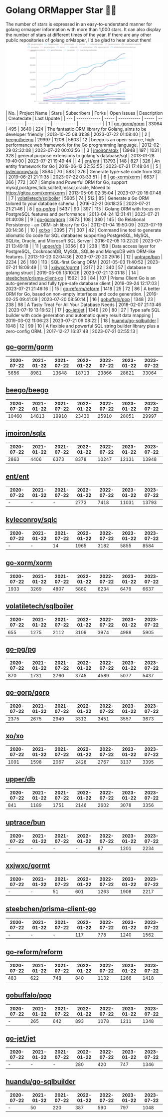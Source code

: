 # Golang ORMapper Star 🎉🎉
The number of stars is expressed in an easy-to-understand manner for golang ormapper information with more than 1,000 stars. It can also display the number of stars at different times of the year.
If there are any other public repositories of golang orMapper, I'd be glad to hear about them!
[![Start数チャート](output/orm_chart.jpeg)](https://ryotaroseto.github.io/star-golang-orms/output/orm_chart.html)
| No. | Project Name | Stars | Subscribers | Forks | Open Issues | Description | Createdate | Last Update |
| --- | ------------ | ----- | ----------- | ----- | ----------- | ----------- | ----------- | ----------- |
| 1 | [go-gorm/gorm](https://github.com/go-gorm/gorm) | 33064 | 495 | 3640 | 224 | The fantastic ORM library for Golang, aims to be developer friendly | 2013-10-25 08:31:38 | 2023-07-22 01:08:40 |
| 2 | [beego/beego](https://github.com/beego/beego) | 29997 | 1208 | 5603 | 12 | beego is an open-source, high-performance web framework for the Go programming language. | 2012-02-29 02:32:08 | 2023-07-22 00:03:56 |
| 3 | [jmoiron/sqlx](https://github.com/jmoiron/sqlx) | 13948 | 197 | 1031 | 328 | general purpose extensions to golang's database/sql | 2013-01-28 19:40:00 | 2023-07-21 19:49:44 |
| 4 | [ent/ent](https://github.com/ent/ent) | 13793 | 148 | 827 | 326 | An entity framework for Go | 2019-06-12 22:53:55 | 2023-07-21 17:48:04 |
| 5 | [kyleconroy/sqlc](https://github.com/kyleconroy/sqlc) | 8584 | 70 | 583 | 376 | Generate type-safe code from SQL | 2019-06-21 21:11:35 | 2023-07-22 03:33:51 |
| 6 | [go-xorm/xorm](https://github.com/go-xorm/xorm) | 6637 | 266 | 772 | 307 | Simple and Powerful ORM for Go, support mysql,postgres,tidb,sqlite3,mssql,oracle, Moved to https://gitea.com/xorm/xorm | 2013-05-09 02:35:04 | 2023-07-20 16:07:48 |
| 7 | [volatiletech/sqlboiler](https://github.com/volatiletech/sqlboiler) | 5905 | 74 | 512 | 85 | Generate a Go ORM tailored to your database schema. | 2016-02-21 06:18:25 | 2023-07-21 21:21:46 |
| 8 | [go-pg/pg](https://github.com/go-pg/pg) | 5437 | 90 | 397 | 115 | Golang ORM with focus on PostgreSQL features and performance | 2013-04-24 12:31:41 | 2023-07-21 01:40:08 |
| 9 | [go-gorp/gorp](https://github.com/go-gorp/gorp) | 3673 | 108 | 380 | 145 | Go Relational Persistence - an ORM-ish library for Go | 2012-01-04 19:50:09 | 2023-07-19 20:14:36 |
| 10 | [xo/xo](https://github.com/xo/xo) | 3395 | 71 | 307 | 42 | Command line tool to generate idiomatic Go code for SQL databases supporting PostgreSQL, MySQL, SQLite, Oracle, and Microsoft SQL Server | 2016-02-05 10:22:20 | 2023-07-21 13:49:18 |
| 11 | [upper/db](https://github.com/upper/db) | 3356 | 63 | 238 | 158 | Data access layer for PostgreSQL, CockroachDB, MySQL, SQLite and MongoDB with ORM-like features. | 2013-10-23 02:04:36 | 2023-07-20 20:29:16 |
| 12 | [uptrace/bun](https://github.com/uptrace/bun) | 2234 | 26 | 160 | 113 | SQL-first Golang ORM | 2021-05-03 11:40:52 | 2023-07-21 18:09:49 |
| 13 | [xxjwxc/gormt](https://github.com/xxjwxc/gormt) | 2217 | 22 | 340 | 57 | database to golang struct | 2019-05-05 13:10:26 | 2023-07-21 12:01:18 |
| 14 | [steebchen/prisma-client-go](https://github.com/steebchen/prisma-client-go) | 1562 | 26 | 84 | 107 | Prisma Client Go is an auto-generated and fully type-safe database client | 2019-09-24 12:17:03 | 2023-07-21 21:46:16 |
| 15 | [go-reform/reform](https://github.com/go-reform/reform) | 1418 | 25 | 72 | 86 | A better ORM for Go, based on non-empty interfaces and code generation. | 2016-02-25 09:41:09 | 2023-07-20 08:50:14 |
| 16 | [gobuffalo/pop](https://github.com/gobuffalo/pop) | 1348 | 23 | 238 | 98 | A Tasty Treat For All Your Database Needs | 2018-02-07 21:13:46 | 2023-07-19 13:16:52 |
| 17 | [go-jet/jet](https://github.com/go-jet/jet) | 1346 | 20 | 80 | 27 | Type safe SQL builder with code generation and automatic query result data mapping | 2019-03-02 11:06:23 | 2023-07-21 09:08:22 |
| 18 | [huandu/go-sqlbuilder](https://github.com/huandu/go-sqlbuilder) | 1048 | 12 | 99 | 10 | A flexible and powerful SQL string builder library plus a zero-config ORM. | 2017-12-27 16:37:48 | 2023-07-21 02:55:13 |
## [go-gorm/gorm](https://github.com/go-gorm/gorm)
| 2020-07-22 | 2021-01-22 | 2021-07-22 | 2022-01-22 | 2022-07-22 | 2023-01-22 | 2023-07-22 |
| --- | --- | --- | --- | --- | --- | --- |
| 5656 | 8981 | 13648 | 18713 | 23866 | 28621 | 33064 |
## [beego/beego](https://github.com/beego/beego)
| 2020-07-22 | 2021-01-22 | 2021-07-22 | 2022-01-22 | 2022-07-22 | 2023-01-22 | 2023-07-22 |
| --- | --- | --- | --- | --- | --- | --- |
| 10460 | 14813 | 19910 | 23430 | 25910 | 28051 | 29997 |
## [jmoiron/sqlx](https://github.com/jmoiron/sqlx)
| 2020-07-22 | 2021-01-22 | 2021-07-22 | 2022-01-22 | 2022-07-22 | 2023-01-22 | 2023-07-22 |
| --- | --- | --- | --- | --- | --- | --- |
| 2863 | 4406 | 6373 | 8378 | 10247 | 12131 | 13948 |
## [ent/ent](https://github.com/ent/ent)
| 2020-07-22 | 2021-01-22 | 2021-07-22 | 2022-01-22 | 2022-07-22 | 2023-01-22 | 2023-07-22 |
| --- | --- | --- | --- | --- | --- | --- |
| - | - | - | 2773 | 7418 | 11031 | 13793 |
## [kyleconroy/sqlc](https://github.com/kyleconroy/sqlc)
| 2020-07-22 | 2021-01-22 | 2021-07-22 | 2022-01-22 | 2022-07-22 | 2023-01-22 | 2023-07-22 |
| --- | --- | --- | --- | --- | --- | --- |
| - | - | 14 | 1965 | 3182 | 5855 | 8584 |
## [go-xorm/xorm](https://github.com/go-xorm/xorm)
| 2020-07-22 | 2021-01-22 | 2021-07-22 | 2022-01-22 | 2022-07-22 | 2023-01-22 | 2023-07-22 |
| --- | --- | --- | --- | --- | --- | --- |
| 1933 | 3269 | 4807 | 5880 | 6234 | 6479 | 6637 |
## [volatiletech/sqlboiler](https://github.com/volatiletech/sqlboiler)
| 2020-07-22 | 2021-01-22 | 2021-07-22 | 2022-01-22 | 2022-07-22 | 2023-01-22 | 2023-07-22 |
| --- | --- | --- | --- | --- | --- | --- |
| 655 | 1275 | 2112 | 3109 | 3974 | 4988 | 5905 |
## [go-pg/pg](https://github.com/go-pg/pg)
| 2020-07-22 | 2021-01-22 | 2021-07-22 | 2022-01-22 | 2022-07-22 | 2023-01-22 | 2023-07-22 |
| --- | --- | --- | --- | --- | --- | --- |
| 870 | 1731 | 2760 | 3745 | 4589 | 5077 | 5437 |
## [go-gorp/gorp](https://github.com/go-gorp/gorp)
| 2020-07-22 | 2021-01-22 | 2021-07-22 | 2022-01-22 | 2022-07-22 | 2023-01-22 | 2023-07-22 |
| --- | --- | --- | --- | --- | --- | --- |
| 2375 | 2675 | 2949 | 3312 | 3451 | 3557 | 3673 |
## [xo/xo](https://github.com/xo/xo)
| 2020-07-22 | 2021-01-22 | 2021-07-22 | 2022-01-22 | 2022-07-22 | 2023-01-22 | 2023-07-22 |
| --- | --- | --- | --- | --- | --- | --- |
| 1091 | 1598 | 2067 | 2428 | 2767 | 3137 | 3395 |
## [upper/db](https://github.com/upper/db)
| 2020-07-22 | 2021-01-22 | 2021-07-22 | 2022-01-22 | 2022-07-22 | 2023-01-22 | 2023-07-22 |
| --- | --- | --- | --- | --- | --- | --- |
| 841 | 1189 | 1751 | 2146 | 2602 | 3078 | 3356 |
## [uptrace/bun](https://github.com/uptrace/bun)
| 2020-07-22 | 2021-01-22 | 2021-07-22 | 2022-01-22 | 2022-07-22 | 2023-01-22 | 2023-07-22 |
| --- | --- | --- | --- | --- | --- | --- |
| - | - | - | - | 87 | 1201 | 2234 |
## [xxjwxc/gormt](https://github.com/xxjwxc/gormt)
| 2020-07-22 | 2021-01-22 | 2021-07-22 | 2022-01-22 | 2022-07-22 | 2023-01-22 | 2023-07-22 |
| --- | --- | --- | --- | --- | --- | --- |
| - | - | 51 | 601 | 1263 | 1908 | 2217 |
## [steebchen/prisma-client-go](https://github.com/steebchen/prisma-client-go)
| 2020-07-22 | 2021-01-22 | 2021-07-22 | 2022-01-22 | 2022-07-22 | 2023-01-22 | 2023-07-22 |
| --- | --- | --- | --- | --- | --- | --- |
| - | - | - | 117 | 778 | 1240 | 1562 |
## [go-reform/reform](https://github.com/go-reform/reform)
| 2020-07-22 | 2021-01-22 | 2021-07-22 | 2022-01-22 | 2022-07-22 | 2023-01-22 | 2023-07-22 |
| --- | --- | --- | --- | --- | --- | --- |
| 483 | 622 | 748 | 840 | 1132 | 1266 | 1418 |
## [gobuffalo/pop](https://github.com/gobuffalo/pop)
| 2020-07-22 | 2021-01-22 | 2021-07-22 | 2022-01-22 | 2022-07-22 | 2023-01-22 | 2023-07-22 |
| --- | --- | --- | --- | --- | --- | --- |
| - | 265 | 642 | 893 | 1078 | 1211 | 1348 |
## [go-jet/jet](https://github.com/go-jet/jet)
| 2020-07-22 | 2021-01-22 | 2021-07-22 | 2022-01-22 | 2022-07-22 | 2023-01-22 | 2023-07-22 |
| --- | --- | --- | --- | --- | --- | --- |
| - | - | - | 280 | 420 | 747 | 1346 |
## [huandu/go-sqlbuilder](https://github.com/huandu/go-sqlbuilder)
| 2020-07-22 | 2021-01-22 | 2021-07-22 | 2022-01-22 | 2022-07-22 | 2023-01-22 | 2023-07-22 |
| --- | --- | --- | --- | --- | --- | --- |
| - | 50 | 220 | 387 | 590 | 797 | 1048 |
